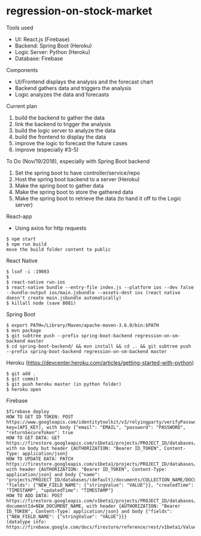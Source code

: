 # regression-on-stock-market

Tools used
* UI: React.js (Firebase)
* Backend: Spring Boot (Heroku)
* Logic Server: Python (Heroku)
* Database: Firebase

Components
- UI/Frontend displays the analysis and the forecast chart
- Backend gathers data and triggers the analysis
- Logic analyzes the data and forecasts


Current plan
1. build the backend to gather the data
2. link the backend to trigger the analysis
3. build the logic server to analyze the data
4. build the frontend to display the data
5. improve the logic to forecast the future cases
6. improve (especially #3-5)


To Do (Nov/19/2018), especially with Spring Boot backend
1. Set the spring boot to have controller/service/repo
2. Host the spring boot backend to a server (Heroku)
3. Make the spring boot to gather data
4. Make the spring boot to store the gathered data
5. Make the spring boot to retrieve the data (to hand it off to the Logic server)


React-app
* Using axios for http requests
```
$ npm start
$ npm run build
move the build folder content to public
```

React Native
```
$ lsof -i :19003
$
$ react-native run-ios
$ react-native bundle --entry-file index.js --platform ios --dev false --bundle-output ios/main.jsbundle --assets-dest ios (react native doesn't create main.jsbundle automatically)
$ killall node (save 8081)

```

Spring Boot
```
$ export PATH=/Library/Maven/apache-maven-3.6.0/bin:$PATH
$ mvn package
$ git subtree push --prefix spring-boot-backend regression-on-sm-backend master
$ cd spring-boot-backend/ && mvn install && cd .. && git subtree push --prefix spring-boot-backend regression-on-sm-backend master
```

Heroku (https://devcenter.heroku.com/articles/getting-started-with-python)
```
$ git add .
$ git commit
$ git push heroku master (in python folder)
$ heroku open
```

Firebase
```
$firebase deploy
HOW TO GET ID TOKEN: POST https://www.googleapis.com/identitytoolkit/v3/relyingparty/verifyPassword?key=[API_KEY], with body {"email": "EMAIL", "password": "PASSWORD", "returnSecureToken": true
HOW TO GET DATA: GET https://firestore.googleapis.com/v1beta1/projects/PROJECT_ID/databases/(default)/documents/COLLECTION_NAME/DOCUMENT_NAME, with no body but header {AUTHORIZATION: "Bearer ID_TOKEN", Content-Type: application/json}
HOW TO UPDATE DATA: PATCH https://firestore.googleapis.com/v1beta1/projects/PROJECT_ID/databases/(default)/documents/COLLECTION_NAME/DOCUMENT_NAME, with header {AUTHORIZATION: "Bearer ID_TOKEN", Content-Type: application/json} and body {"name": "projects/PROJECT_ID/databases/(default)/documents/COLLECTION_NAME/DOCUMENT_NAME", "fields": {"NEW_FIELD_NAME": {"stringValue": "VALUE"}}, "createdTime": "TIMESTAMP", "updatedTime": "TIMESTAMP"}
HOW TO ADD DATA: POST https://firestore.googleapis.com/v1beta1/projects/PROJECT_ID/databases/(default)/documents/COLLECTION_NAME?documentId=NEW_DOCUMENT_NAME, with header {AUTHORIZATION: "Bearer ID_TOKEN", Content-Type: application/json} and body {"fields": {"NEW_FIELD_NAME": {"stringValue": "VALUE"}}}
(datatype info: https://firebase.google.com/docs/firestore/reference/rest/v1beta1/Value)
```
